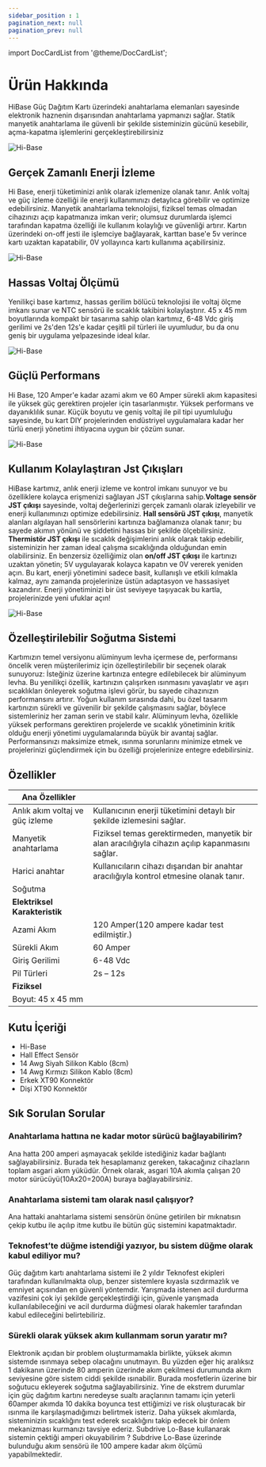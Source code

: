 ```yaml
---
sidebar_position : 1
pagination_next: null
pagination_prev: null
---
```


import DocCardList from '@theme/DocCardList';

# Ürün Hakkında

HiBase Güç Dağıtım Kartı üzerindeki anahtarlama elemanları sayesinde elektronik haznenin dışarısından anahtarlama yapmanızı sağlar. Statik manyetik anahtarlama ile güvenli bir şekilde sisteminizin gücünü kesebilir, açma-kapatma işlemlerini gerçekleştirebilirsiniz

![Hi-Base](./image/hibase-gucdagıtım-karti-10.jpg)

## Gerçek Zamanlı Enerji İzleme

Hi Base, enerji tüketiminizi anlık olarak izlemenize olanak tanır. Anlık voltaj ve güç izleme özelliği ile enerji kullanımınızı detaylıca görebilir ve optimize edebilirsiniz. Manyetik anahtarlama teknolojisi, fiziksel temas olmadan cihazınızı açıp kapatmanıza imkan verir; olumsuz durumlarda işlemci tarafından kapatma özelliği ile kullanım kolaylığı ve güvenliği artırır. Kartın üzerindeki on-off jesti ile işlemciye bağlayarak, karttan base'e 5v verince kartı uzaktan kapatabilir, 0V yollayınca kartı kullanıma açabilirsiniz. 

![Hi-Base](./image/hibase-gucdagıtım-karti-11.jpg)

## Hassas Voltaj Ölçümü

Yenilikçi base kartımız, hassas gerilim bölücü teknolojisi ile voltaj ölçme imkanı sunar ve NTC sensörü ile sıcaklık takibini kolaylaştırır. 45 x 45 mm boyutlarında kompakt bir tasarıma sahip olan kartımız, 6-48 Vdc giriş gerilimi ve 2s'den 12s'e kadar çeşitli pil türleri ile uyumludur, bu da onu geniş bir uygulama yelpazesinde ideal kılar.

![Hi-Base](./image/hibase-gucdagıtım-karti-01.jpg)

## Güçlü Performans

Hi Base, 120 Amper'e kadar azami akım ve 60 Amper sürekli akım kapasitesi ile yüksek güç gerektiren projeler için tasarlanmıştır. Yüksek performans ve dayanıklılık sunar. Küçük boyutu ve geniş voltaj ile pil tipi uyumluluğu sayesinde, bu kart DIY projelerinden endüstriyel uygulamalara kadar her türlü enerji yönetimi ihtiyacına uygun bir çözüm sunar.

![Hi-Base](./image/hibase-gucdagıtım-karti-08.jpg)

## Kullanım Kolaylaştıran Jst Çıkışları

HiBase kartımız, anlık enerji izleme ve kontrol imkanı sunuyor ve bu özelliklere kolayca erişmenizi sağlayan JST çıkışlarına sahip.**Voltage sensör JST çıkışı** sayesinde, voltaj değerlerinizi gerçek zamanlı olarak izleyebilir ve enerji kullanımınızı optimize edebilirsiniz. **Hall sensörü JST çıkışı**, manyetik alanları algılayan hall sensörlerini kartınıza bağlamanıza olanak tanır; bu sayede akımın yönünü ve şiddetini hassas bir şekilde ölçebilirsiniz. **Thermistör JST çıkışı** ile sıcaklık değişimlerini anlık olarak takip edebilir, sisteminizin her zaman ideal çalışma sıcaklığında olduğundan emin olabilirsiniz. En benzersiz özelliğimiz olan **on/off JST çıkışı** ile kartınızı uzaktan yönetin; 5V uygulayarak kolayca kapatın ve 0V vererek yeniden açın. Bu kart, enerji yönetimini sadece basit, kullanışlı ve etkili kılmakla kalmaz, aynı zamanda projelerinize üstün adaptasyon ve hassasiyet kazandırır. Enerji yönetiminizi bir üst seviyeye taşıyacak bu kartla, projelerinizde yeni ufuklar açın! 


![Hi-Base](./image/hibase-gucdagıtım-karti-10.jpg)

## Özelleştirilebilir Soğutma Sistemi 

Kartımızın temel versiyonu alüminyum levha içermese de, performansı öncelik veren müşterilerimiz için özelleştirilebilir bir seçenek olarak sunuyoruz: İsteğiniz üzerine kartınıza entegre edilebilecek bir alüminyum levha. Bu yenilikçi özellik, kartınızın çalışırken ısınmasını yavaşlatır ve aşırı sıcaklıkları önleyerek soğutma işlevi görür, bu sayede cihazınızın performansını artırır. Yoğun kullanım sırasında dahi, bu özel tasarım kartınızın sürekli ve güvenilir bir şekilde çalışmasını sağlar, böylece sistemleriniz her zaman serin ve stabil kalır. Alüminyum levha, özellikle yüksek performans gerektiren projelerde ve sıcaklık yönetiminin kritik olduğu enerji yönetimi uygulamalarında büyük bir avantaj sağlar. Performansınızı maksimize etmek, ısınma sorunlarını minimize etmek ve projelerinizi güçlendirmek için bu özelliği projelerinize entegre edebilirsiniz.

## Özellikler




|      Ana Özellikler           |              |
|--------------------------|-----------------------|
|Anlık akım voltaj ve güç izleme|Kullanıcının enerji tüketimini detaylı bir şekilde izlemesini sağlar.|
|Manyetik anahtarlama|Fiziksel temas gerektirmeden, manyetik bir alan aracılığıyla cihazın açılıp kapanmasını sağlar.|
|Harici anahtar|Kullanıcıların cihazı dışarıdan bir anahtar aracılığıyla kontrol etmesine olanak tanır.|
|Soğutma |
|**Elektriksel Karakteristik**|
|Azami Akım| 120 Amper(120 ampere kadar test edilmiştir.)|
|Sürekli Akım| 60 Amper|
|Giriş Gerilimi| 6-48 Vdc|
|Pil Türleri| 2s – 12s|
|**Fiziksel**|
|Boyut: 45 x 45 mm|

## Kutu İçeriği

- Hi-Base
- Hall Effect Sensör
- 14 Awg Siyah Silikon Kablo (8cm)
- 14 Awg Kırmızı Silikon Kablo (8cm)
- Erkek XT90 Konnektör
- Dişi XT90 Konnektör

## Sık Sorulan Sorular

### Anahtarlama hattına ne kadar motor sürücü bağlayabilirim?

Ana hatta 200 amperi aşmayacak şekilde istediğiniz kadar bağlantı sağlayabilirsiniz. Burada tek hesaplamanız gereken, takacağınız cihazların toplam asgari akım yüküdür. Örnek olarak, asgari 10A akımla çalışan 20 motor sürücüyü(10Ax20=200A) buraya bağlayabilirsiniz.

### Anahtarlama sistemi tam olarak nasıl çalışıyor?

Ana hattaki anahtarlama sistemi sensörün önüne getirilen bir mıknatısın çekip kutbu ile açılıp itme kutbu ile bütün güç sistemini kapatmaktadır.

### Teknofest’te düğme istendiği yazıyor, bu sistem düğme olarak kabul ediliyor mu?

Güç dağıtım kartı anahtarlama sistemi ile 2 yıldır Teknofest ekipleri tarafından kullanılmakta olup, benzer sistemlere kıyasla sızdırmazlık ve emniyet açısından en güvenli yöntemdir. Yarışmada istenen acil durdurma vazifesini çok iyi şekilde gerçekleştirdiği için, güvenle yarışmada kullanılabileceğini ve acil durdurma düğmesi olarak hakemler tarafından kabul edileceğini belirtebiliriz.

### Sürekli olarak yüksek akım kullanmam sorun yaratır mı?

Elektronik açıdan bir problem oluşturmamakla birlikte, yüksek akımın sistemde ısınmaya sebep olacağını unutmayın. Bu yüzden eğer hiç aralıksız 1 dakikanın üzerinde 80 amperin üzerinde akım çekilmesi durumunda akım seviyesine göre sistem ciddi şekilde ısınabilir. Burada mosfetlerin üzerine bir soğutucu ekleyerek soğutma sağlayabilirsiniz. Yine de ekstrem durumlar için  güç dağıtım kartını neredeyse sualtı araçlarının tamamı için yeterli 60amper akımda 10 dakika boyunca test ettiğimizi ve risk oluşturacak bir ısınma ile karşılaşmadığımızı belirtmek isteriz. Daha yüksek akımlarda, sisteminizin sıcaklığını test ederek sıcaklığını takip edecek bir önlem mekanizması kurmanızı tavsiye ederiz.
Subdrive Lo-Base kullanarak sistemin çektiği amperi okuyabilirim ?
Subdrive Lo-Base üzerinde bulunduğu akım sensörü ile 100 ampere kadar akım ölçümü yapabilmektedir.

<DocCardList />
